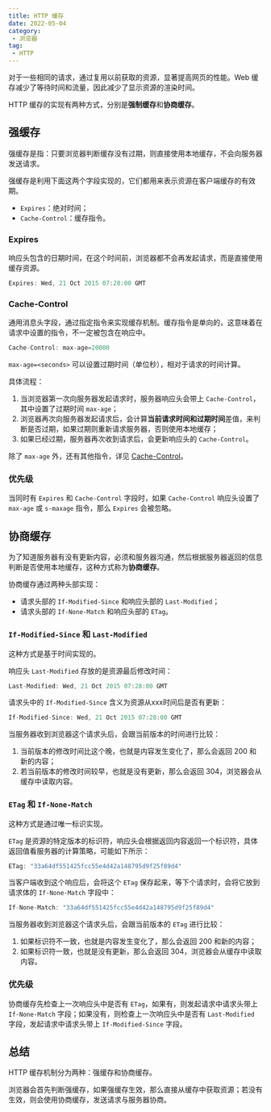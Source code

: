 ```yaml
---
title: HTTP 缓存
date: 2022-05-04
category:
 - 浏览器
tag:
 - HTTP
---
```


对于一些相同的请求，通过复用以前获取的资源，显著提高网页的性能。Web 缓存减少了等待时间和流量，因此减少了显示资源的渲染时间。

HTTP 缓存的实现有两种方式，分别是**强制缓存**和**协商缓存**。

## 强缓存

强缓存是指：只要浏览器判断缓存没有过期，则直接使用本地缓存，不会向服务器发送请求。

强缓存是利用下面这两个字段实现的，它们都用来表示资源在客户端缓存的有效期。

* `Expires`：绝对时间；
* `Cache-Control`：缓存指令。

### Expires

响应头包含的日期时间，在这个时间前，浏览器都不会再发起请求，而是直接使用缓存资源。

```js
Expires: Wed, 21 Oct 2015 07:28:00 GMT
```

### Cache-Control

通用消息头字段，通过指定指令来实现缓存机制。缓存指令是单向的，这意味着在请求中设置的指令，不一定被包含在响应中。

```js
Cache-Control: max-age=20000
```

`max-age=<seconds>` 可以设置过期时间（单位秒），相对于请求的时间计算。

具体流程：

1. 当浏览器第一次向服务器发起请求时，服务器响应头会带上 `Cache-Control`，其中设置了过期时间 `max-age`；
2. 浏览器再次向服务器发起请求后，会计算**当前请求时间和过期时间**差值，来判断是否过期，如果过期则重新请求服务器，否则使用本地缓存；
3. 如果已经过期，服务器再次收到请求后，会更新响应头的 `Cache-Control`。

除了 `max-age` 外，还有其他指令，详见 [Cache-Control](https://developer.mozilla.org/zh-CN/docs/Web/HTTP/Headers/Cache-Control)。

### 优先级

当同时有 `Expires` 和 `Cache-Control` 字段时，如果 `Cache-Control` 响应头设置了 `max-age` 或 `s-maxage` 指令，那么 `Expires` 会被忽略。

## 协商缓存

为了知道服务器有没有更新内容，必须和服务器沟通，然后根据服务器返回的信息判断是否使用本地缓存，这种方式称为**协商缓存**。

协商缓存通过两种头部实现：

* 请求头部的 `If-Modified-Since` 和响应头部的 `Last-Modified`；
* 请求头部的 `If-None-Match` 和响应头部的 `ETag`。

### `If-Modified-Since` 和 `Last-Modified`

这种方式是基于时间实现的。

响应头 `Last-Modified` 存放的是资源最后修改时间：

```js
Last-Modified: Wed, 21 Oct 2015 07:28:00 GMT 
```

请求头中的 `If-Modified-Since` 含义为资源从xxx时间后是否有更新：

```js
If-Modified-Since: Wed, 21 Oct 2015 07:28:00 GMT
```

当服务器收到浏览器这个请求头后，会跟当前版本的时间进行比较：

1. 当前版本的修改时间比这个晚，也就是内容发生变化了，那么会返回 200 和新的内容；
2. 若当前版本的修改时间较早，也就是没有更新，那么会返回 304，浏览器会从缓存中读取内容。

### `ETag` 和 `If-None-Match`

这种方式是通过唯一标识实现。

`ETag` 是资源的特定版本的标识符，响应头会根据返回内容返回一个标识符，具体返回值看服务器的计算策略，可能如下所示：

```js
ETag: "33a64df551425fcc55e4d42a148795d9f25f89d4"
```

当客户端收到这个响应后，会将这个 `ETag` 保存起来，等下个请求时，会将它放到请求体的 `If-None-Match` 字段中：

```js
If-None-Match: "33a64df551425fcc55e4d42a148795d9f25f89d4"
```

当服务器收到浏览器这个请求头后，会跟当前版本的 `ETag` 进行比较：

1. 如果标识符不一致，也就是内容发生变化了，那么会返回 200 和新的内容；
2. 如果标识符一致，也就是没有更新，那么会返回 304，浏览器会从缓存中读取内容。

### 优先级

协商缓存先检查上一次响应头中是否有 `ETag`，如果有，则发起请求中请求头带上 `If-None-Match` 字段；如果没有，则检查上一次响应头中是否有 `Last-Modified` 字段，发起请求中请求头带上 `If-Modified-Since` 字段。

## 总结

HTTP 缓存机制分为两种：强缓存和协商缓存。

浏览器会首先判断强缓存，如果强缓存生效，那么直接从缓存中获取资源；若没有生效，则会使用协商缓存，发送请求与服务器协商。
